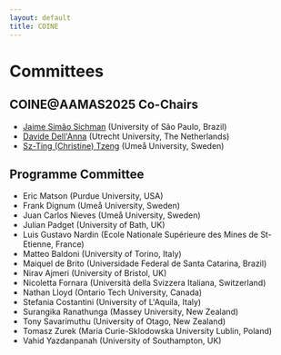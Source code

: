 ```yaml
---
layout: default
title: COINE
---
```


# Committees

## COINE@AAMAS2025 Co-Chairs

- [Jaime Simão Sichman](mailto:jaime.sichman@usp.br) (University of São Paulo, Brazil)
- [Davide Dell'Anna](mailto:d.dellanna@uu.nl) (Utrecht University, The Netherlands)
- [Sz-Ting (Christine) Tzeng](mailto:stzeng@cs.umu.se) (Umeå University, Sweden)

## Programme Committee

- Eric Matson (Purdue University, USA)
- Frank Dignum (Umeå University, Sweden)
- Juan Carlos Nieves (Umeå University, Sweden)
- Julian Padget (University of Bath, UK)
- Luis Gustavo Nardin (Ecole Nationale Supérieure des Mines de St-Etienne, France)
- Matteo Baldoni (University of Torino, Italy)
- Maiquel de Brito (Universidade Federal de Santa Catarina, Brazil)
- Nirav Ajmeri (University of Bristol, UK)
- Nicoletta Fornara (Università della Svizzera Italiana, Switzerland)
- Nathan Lloyd (Ontario Tech University, Canada)
- Stefania Costantini (University of L'Aquila, Italy)
- Surangika Ranathunga (Massey University, New Zealand)
- Tony Savarimuthu (University of Otago, New Zealand)
- Tomasz Zurek (Maria Curie-Sklodowska University Lublin, Poland)
- Vahid Yazdanpanah (University of Southampton, UK)
